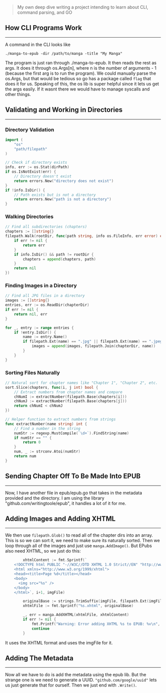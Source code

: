 >My own deep dive writing a project intending to learn about CLI, command parsing, and GO

## How CLI Programs Work
---
A command in the CLI looks like
```
./manga-to-epub -dir /path/to/manga -title "My Manga"
```
The program is just ran through ./manga-to-epub.  It then reads the rest as args. It does it through os.Args[n], where n is the number of arguments - 1 (because the first arg is to run the program). We could manually parse the os.Args, but that would be tedious so go has a package called ``flag`` that does it for us. 
Speaking of this, the os lib is super helpful since it lets us get the args easily. If it wasnt there we would have to manage syscalls and other things.
## Validating and Working in Directories
---
### Directory Validation
``` go
import (
    "os"
    "path/filepath"
)

// Check if directory exists
info, err := os.Stat(dirPath)
if os.IsNotExist(err) {
    // Directory doesn't exist
    return errors.New("directory does not exist")
}
if !info.IsDir() {
    // Path exists but is not a directory
    return errors.New("path is not a directory")
}
```
### Walking Directories
```go
// Find all subdirectories (chapters)
chapters := []string{}
filepath.Walk(rootDir, func(path string, info os.FileInfo, err error) error {
    if err != nil {
        return err
    }
    if info.IsDir() && path != rootDir {
        chapters = append(chapters, path)
    }
    return nil
})
```
### Finding Images in a Directory
```go
// Find all JPG files in a directory
images := []string{}
entries, err := os.ReadDir(chapterDir)
if err != nil {
    return nil, err
}

for _, entry := range entries {
    if !entry.IsDir() {
        name := entry.Name()
        if filepath.Ext(name) == ".jpg" || filepath.Ext(name) == ".jpeg" {
            images = append(images, filepath.Join(chapterDir, name))
        }
    }
}
```
### Sorting Files Naturally
```go
// Natural sort for chapter names like "Chapter 1", "Chapter 2", etc.
sort.Slice(chapters, func(i, j int) bool {
    // Extract numbers from chapter names and compare
    chNumI := extractNumber(filepath.Base(chapters[i]))
    chNumJ := extractNumber(filepath.Base(chapters[j]))
    return chNumI < chNumJ
})

// Helper function to extract numbers from strings
func extractNumber(name string) int {
    // Find a number in the string
    numStr := regexp.MustCompile(`\d+`).FindString(name)
    if numStr == "" {
        return 0
    }
    num, _ := strconv.Atoi(numStr)
    return num
}
```
## Sending Chapter Off To Be Made Into EPUB
---
Now, I have another file in epub/epub.go that takes in the metadata provided and the directory. I am using the library "github.com/writingtoole/epub", it handles a lot of it for me.
## Adding Images and Adding XHTML
---
We then use ``filepath.Glob()`` to read all of the chapter dirs into an array. This is so we can sort it, we need to make sure its naturally sorted. Then we loop through all of the images and just use ``manga.AddImage()``. But EPubs also need XHTML, so we just do this:
```go
		xhtmlContent := fmt.Sprintf(`
    <!DOCTYPE html PUBLIC "-//W3C//DTD XHTML 1.0 Strict//EN" "http://www.w3.org/1999/xhtml">
    <html xmlns="http://www.w3.org/1999/xhtml">
    <head><title>Page %d</title></head>
    <body>
      <img src="%s" />
    </body>
    </html>`, i+1, imgFile)

		originalBase := strings.TrimSuffix(imgFile, filepath.Ext(imgFile))
		xhtmlFile := fmt.Sprintf("%s.xhtml", originalBase)

		_, err = manga.AddXHTML(xhtmlFile, xhtmlContent)
		if err != nil {
			fmt.Printf("Warning: Error adding XHTML %s to EPUB: %v\n", xhtmlFile, err)
			continue
		}
```
It uses the XHTML format and uses the imgFile for it.
## Adding The Metadata
---
Now all we have to do is add the metadata using the epub lib. But the strange one is we need to generate a UUID. ``"github.com/google/uuid"`` lets us just generate that for ourself. Then we just end with ``.Write()``.